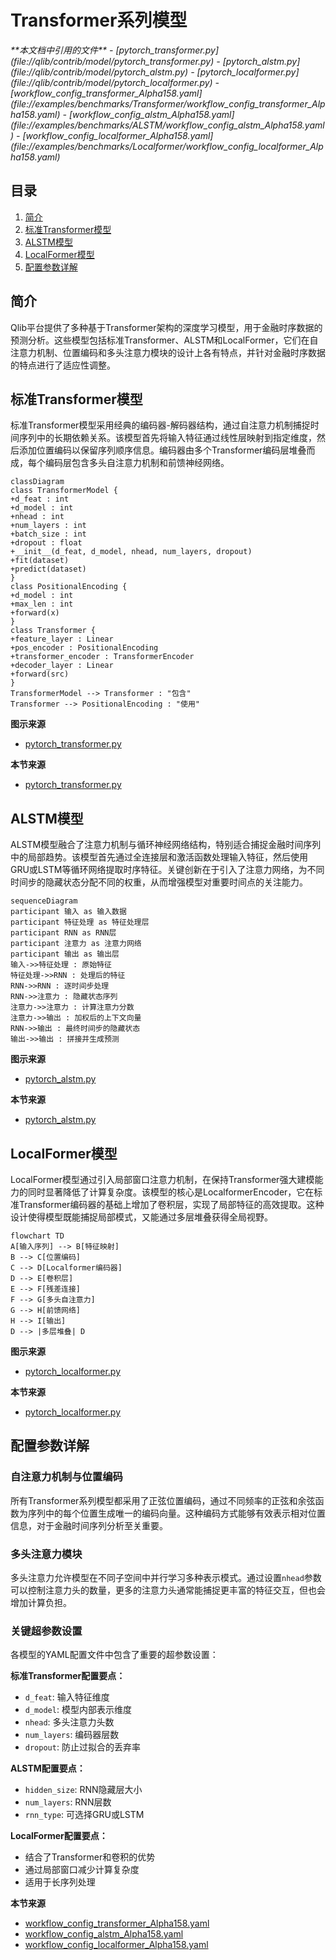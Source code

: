# Transformer系列模型

<cite>
**本文档中引用的文件**
- [pytorch_transformer.py](file://qlib/contrib/model/pytorch_transformer.py)
- [pytorch_alstm.py](file://qlib/contrib/model/pytorch_alstm.py)
- [pytorch_localformer.py](file://qlib/contrib/model/pytorch_localformer.py)
- [workflow_config_transformer_Alpha158.yaml](file://examples/benchmarks/Transformer/workflow_config_transformer_Alpha158.yaml)
- [workflow_config_alstm_Alpha158.yaml](file://examples/benchmarks/ALSTM/workflow_config_alstm_Alpha158.yaml)
- [workflow_config_localformer_Alpha158.yaml](file://examples/benchmarks/Localformer/workflow_config_localformer_Alpha158.yaml)
</cite>

## 目录
1. [简介](#简介)
2. [标准Transformer模型](#标准transformer模型)
3. [ALSTM模型](#alstm模型)
4. [LocalFormer模型](#localformer模型)
5. [配置参数详解](#配置参数详解)

## 简介
Qlib平台提供了多种基于Transformer架构的深度学习模型，用于金融时序数据的预测分析。这些模型包括标准Transformer、ALSTM和LocalFormer，它们在自注意力机制、位置编码和多头注意力模块的设计上各有特点，并针对金融时序数据的特点进行了适应性调整。

## 标准Transformer模型

标准Transformer模型采用经典的编码器-解码器结构，通过自注意力机制捕捉时间序列中的长期依赖关系。该模型首先将输入特征通过线性层映射到指定维度，然后添加位置编码以保留序列顺序信息。编码器由多个Transformer编码层堆叠而成，每个编码层包含多头自注意力机制和前馈神经网络。

```mermaid
classDiagram
class TransformerModel {
+d_feat : int
+d_model : int
+nhead : int
+num_layers : int
+batch_size : int
+dropout : float
+__init__(d_feat, d_model, nhead, num_layers, dropout)
+fit(dataset)
+predict(dataset)
}
class PositionalEncoding {
+d_model : int
+max_len : int
+forward(x)
}
class Transformer {
+feature_layer : Linear
+pos_encoder : PositionalEncoding
+transformer_encoder : TransformerEncoder
+decoder_layer : Linear
+forward(src)
}
TransformerModel --> Transformer : "包含"
Transformer --> PositionalEncoding : "使用"
```

**图示来源**
- [pytorch_transformer.py](file://qlib/contrib/model/pytorch_transformer.py#L0-L285)

**本节来源**
- [pytorch_transformer.py](file://qlib/contrib/model/pytorch_transformer.py#L0-L285)

## ALSTM模型

ALSTM模型融合了注意力机制与循环神经网络结构，特别适合捕捉金融时间序列中的局部趋势。该模型首先通过全连接层和激活函数处理输入特征，然后使用GRU或LSTM等循环网络提取时序特征。关键创新在于引入了注意力网络，为不同时间步的隐藏状态分配不同的权重，从而增强模型对重要时间点的关注能力。

```mermaid
sequenceDiagram
participant 输入 as 输入数据
participant 特征处理 as 特征处理层
participant RNN as RNN层
participant 注意力 as 注意力网络
participant 输出 as 输出层
输入->>特征处理 : 原始特征
特征处理->>RNN : 处理后的特征
RNN->>RNN : 逐时间步处理
RNN->>注意力 : 隐藏状态序列
注意力->>注意力 : 计算注意力分数
注意力->>输出 : 加权后的上下文向量
RNN->>输出 : 最终时间步的隐藏状态
输出->>输出 : 拼接并生成预测
```

**图示来源**
- [pytorch_alstm.py](file://qlib/contrib/model/pytorch_alstm.py#L0-L344)

**本节来源**
- [pytorch_alstm.py](file://qlib/contrib/model/pytorch_alstm.py#L0-L344)

## LocalFormer模型

LocalFormer模型通过引入局部窗口注意力机制，在保持Transformer强大建模能力的同时显著降低了计算复杂度。该模型的核心是LocalformerEncoder，它在标准Transformer编码器的基础上增加了卷积层，实现了局部特征的高效提取。这种设计使得模型既能捕捉局部模式，又能通过多层堆叠获得全局视野。

```mermaid
flowchart TD
A[输入序列] --> B[特征映射]
B --> C[位置编码]
C --> D[Localformer编码器]
D --> E[卷积层]
E --> F[残差连接]
F --> G[多头自注意力]
G --> H[前馈网络]
H --> I[输出]
D --> |多层堆叠| D
```

**图示来源**
- [pytorch_localformer.py](file://qlib/contrib/model/pytorch_localformer.py#L0-L322)

**本节来源**
- [pytorch_localformer.py](file://qlib/contrib/model/pytorch_localformer.py#L0-L322)

## 配置参数详解

### 自注意力机制与位置编码
所有Transformer系列模型都采用了正弦位置编码，通过不同频率的正弦和余弦函数为序列中的每个位置生成唯一的编码向量。这种编码方式能够有效表示相对位置信息，对于金融时间序列分析至关重要。

### 多头注意力模块
多头注意力允许模型在不同子空间中并行学习多种表示模式。通过设置`nhead`参数可以控制注意力头的数量，更多的注意力头通常能捕捉更丰富的特征交互，但也会增加计算负担。

### 关键超参数设置
各模型的YAML配置文件中包含了重要的超参数设置：

**标准Transformer配置要点：**
- `d_feat`: 输入特征维度
- `d_model`: 模型内部表示维度
- `nhead`: 多头注意力头数
- `num_layers`: 编码器层数
- `dropout`: 防止过拟合的丢弃率

**ALSTM配置要点：**
- `hidden_size`: RNN隐藏层大小
- `num_layers`: RNN层数
- `rnn_type`: 可选择GRU或LSTM

**LocalFormer配置要点：**
- 结合了Transformer和卷积的优势
- 通过局部窗口减少计算复杂度
- 适用于长序列处理

**本节来源**
- [workflow_config_transformer_Alpha158.yaml](file://examples/benchmarks/Transformer/workflow_config_transformer_Alpha158.yaml)
- [workflow_config_alstm_Alpha158.yaml](file://examples/benchmarks/ALSTM/workflow_config_alstm_Alpha158.yaml)
- [workflow_config_localformer_Alpha158.yaml](file://examples/benchmarks/Localformer/workflow_config_localformer_Alpha158.yaml)